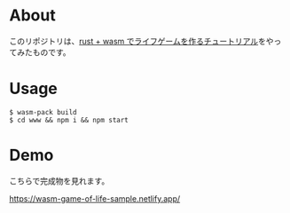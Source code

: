 # About

このリポジトリは、[rust + wasm でライフゲームを作るチュートリアル](https://rustwasm.github.io/docs/book/game-of-life/setup.html)をやってみたものです。

# Usage

```
$ wasm-pack build
$ cd www && npm i && npm start
```

# Demo
こちらで完成物を見れます。

https://wasm-game-of-life-sample.netlify.app/